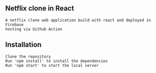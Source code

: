 ##  Netflix clone in React 
    A netflix clone web application build with react and deployed in Firebase
    hosting via Github Action


## Installation
    Clone the repository
    Run 'npm install' to install the dependencies
    Run 'npm start' to start the local server 